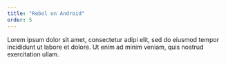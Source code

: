 ```yaml
---
title: "Rebol on Android"
order: 5
---
```

Lorem ipsum dolor sit amet, consectetur adipi elit, sed do eiusmod tempor incididunt ut labore et dolore. Ut enim ad minim veniam, quis nostrud exercitation ullam.